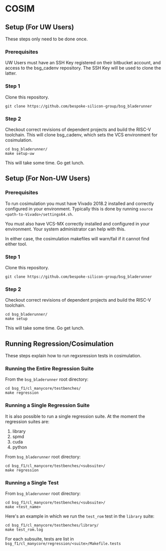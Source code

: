 # COSIM

## Setup (For UW Users)

These steps only need to be done once.

### Prerequisites

UW Users must have an SSH Key registered on their bitbucket account, and access
to the bsg_cadenv repository. The SSH Key will be used to clone the latter.

### Step 1

Clone this repository.

```
git clone https://github.com/bespoke-silicon-group/bsg_bladerunner
```

### Step 2

Checkout correct revisions of dependent projects and build the RISC-V
toolchain. This will clone bsg_cadenv, which sets the VCS environment for
cosimulation.

```
cd bsg_bladerunner/
make setup-uw
```

This will take some time. Go get lunch.


## Setup (For Non-UW Users)

### Prerequisites

To run cosimulation you must have Vivado 2018.2 installed and correctly
configured in your environment. Typically this is done by running `source
<path-to-Vivado>/settings64.sh`. 

You must also have VCS-MX correctly installed and configured in your
environment. Your system administrator can help with this.

In either case, the cosimulation makefiles will warn/fail if it cannot find
either tool.

### Step 1

Clone this repository.

```
git clone https://github.com/bespoke-silicon-group/bsg_bladerunner
```

### Step 2

Checkout correct revisions of dependent projects and build the RISC-V
toolchain. 

```
cd bsg_bladerunner/
make setup
```

This will take some time. Go get lunch.


## Running Regression/Cosimulation

These steps explain how to run regxsression tests in cosimulation.

### Running the Entire Regression Suite

From the `bsg_bladerunner` root directory:

```
cd bsg_f1/cl_manycore/testbenches/
make regression
```

### Running a Single Regression Suite

It is also possible to run a single regression suite. At the moment the
regression suites are:

1. library
2. spmd
3. cuda
4. python

From `bsg_bladerunner` root directory:

```
cd bsg_f1/cl_manycore/testbenches/<subsuite>/
make regression
```

### Running a Single Test

From `bsg_bladerunner` root directory:

```
cd bsg_f1/cl_manycore/testbenches/<subsuite>/
make <test_name> 
```

Here's an example in which we run the `test_rom` test in the `library` suite:

```
cd bsg_f1/cl_manycore/testbenches/library/
make test_rom.log
```

For each subsuite, tests are list in `bsg_f1/cl_manycore/regression/<suite>/Makefile.tests`
